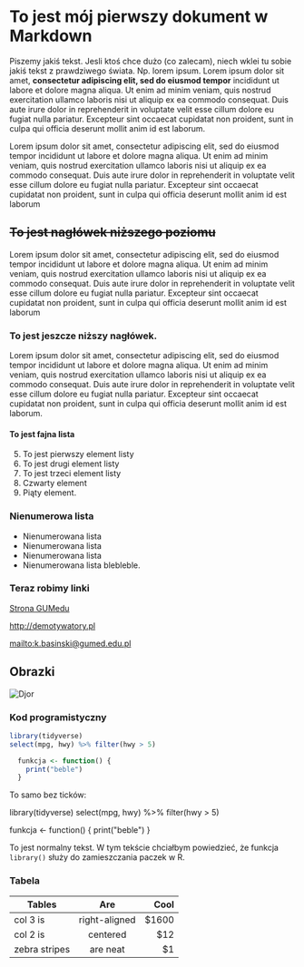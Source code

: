 # To jest mój pierwszy dokument w Markdown

Piszemy jakiś tekst. Jesli ktoś chce dużo (co zalecam), niech wklei tu sobie jakiś tekst z prawdziwego świata. Np. lorem ipsum. Lorem ipsum dolor sit amet, **consectetur adipiscing elit, sed do eiusmod tempor** incididunt ut labore et dolore magna aliqua. Ut enim ad minim veniam, quis nostrud exercitation ullamco laboris nisi ut aliquip ex ea commodo consequat. Duis aute irure dolor in reprehenderit in voluptate velit esse cillum dolore eu fugiat nulla pariatur. Excepteur sint occaecat cupidatat non proident, sunt in culpa qui officia deserunt mollit anim id est laborum.

Lorem ipsum dolor sit amet, consectetur adipiscing elit, sed do eiusmod tempor incididunt ut labore et dolore magna aliqua. Ut enim ad minim veniam, quis nostrud exercitation ullamco laboris nisi ut aliquip ex ea commodo consequat. Duis aute irure dolor in reprehenderit in voluptate velit esse cillum dolore eu fugiat nulla pariatur. Excepteur sint occaecat cupidatat non proident, sunt in culpa qui officia deserunt mollit anim id est laborum

## ~~To jest nagłówek niższego poziomu~~

Lorem ipsum dolor sit amet, consectetur adipiscing elit, sed do eiusmod tempor incididunt ut labore et dolore magna aliqua. Ut enim ad minim veniam, quis nostrud exercitation ullamco laboris nisi ut aliquip ex ea commodo consequat. Duis aute irure dolor in reprehenderit in voluptate velit esse cillum dolore eu fugiat nulla pariatur. Excepteur sint occaecat cupidatat non proident, sunt in culpa qui officia deserunt mollit anim id est laborum

### To jest jeszcze niższy nagłówek.

Lorem ipsum dolor sit amet, consectetur adipiscing elit, sed do eiusmod tempor incididunt ut labore et dolore magna aliqua. Ut enim ad minim veniam, quis nostrud exercitation ullamco laboris nisi ut aliquip ex ea commodo consequat. Duis aute irure dolor in reprehenderit in voluptate velit esse cillum dolore eu fugiat nulla pariatur. Excepteur sint occaecat cupidatat non proident, sunt in culpa qui officia deserunt mollit anim id est laborum.

#### To jest fajna lista

5. To jest pierwszy element listy
6. To jest drugi element listy
7. To jest trzeci element listy
8. Czwarty element
9. Piąty element.

### Nienumerowa lista
- Nienumerowana lista
- Nienumerowana lista
- Nienumerowana lista
- Nienumerowana lista blebleble.


### Teraz robimy linki

[Strona GUMedu](http://www.gumed.edu.pl)

<http://demotywatory.pl>

<mailto:k.basinski@gumed.edu.pl>

## Obrazki

![Djor](https://demotywatory.pl/res/files/djor.jpg)


### Kod programistyczny

```r
library(tidyverse)
select(mpg, hwy) %>% filter(hwy > 5)

  funkcja <- function() {
    print("beble")
  }
```

To samo bez ticków:

library(tidyverse)
select(mpg, hwy) %>% filter(hwy > 5)

  funkcja <- function() {
    print("beble")
  }


To jest normalny tekst. W tym tekście chciałbym powiedzieć, że funkcja `library()` służy do zamieszczania paczek w R.

### Tabela

| Tables | Are  | Cool  |
| --- |:---:| ---:|
| col 3 is      | right-aligned | $1600 |
| col 2 is      | centered      |   $12 |
| zebra stripes | are neat      |    $1 |
